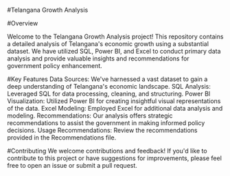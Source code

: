 #Telangana Growth Analysis

#Overview

Welcome to the Telangana Growth Analysis project! This repository contains a detailed analysis of Telangana's economic growth using a substantial dataset. We have utilized SQL, Power BI, and Excel to conduct primary data analysis and provide valuable insights and recommendations for government policy enhancement.

#Key Features
Data Sources: We've harnessed a vast dataset to gain a deep understanding of Telangana's economic landscape.
SQL Analysis: Leveraged SQL for data processing, cleaning, and structuring.
Power BI Visualization: Utilized Power BI for creating insightful visual representations of the data.
Excel Modeling: Employed Excel for additional data analysis and modeling.
Recommendations: Our analysis offers strategic recommendations to assist the government in making informed policy decisions.
Usage
Recommendations: Review the recommendations provided in the Recommendations file.

#Contributing
We welcome contributions and feedback! If you'd like to contribute to this project or have suggestions for improvements, please feel free to open an issue or submit a pull request.
